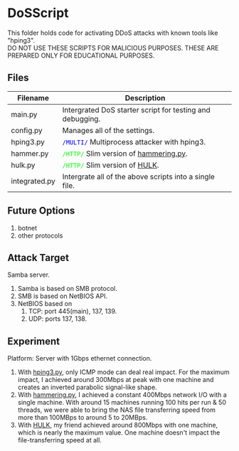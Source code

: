 # DoSScript

This folder holds code for activating DDoS attacks with known tools like "hping3". <br>
DO NOT USE THESE SCRIPTS FOR MALICIOUS PURPOSES. THESE ARE PREPARED ONLY FOR EDUCATIONAL PURPOSES.

## Files

| Filename      | Description                                                                                                                             |
| ------------- | --------------------------------------------------------------------------------------------------------------------------------------- |
| main.py       | Intergrated DoS starter script for testing and debugging.                                                                               |
| config.py     | Manages all of the settings.                                                                                                            |
| hping3.py     | <code style="color:Blue">/MULTI/</code> Multiprocess attacker with hping3.                                                              |
| hammer.py     | <code style="color:Lime">/HTTP/</code> Slim version of [hammering.py](https://github.com/depascaldc/DoS-Tool/blob/master/hammering.py). |
| hulk.py       | <code style="color:Lime">/HTTP/</code> Slim version of [HULK](https://github.com/R3DHULK/HULK).                                         |
| integrated.py | Intergrate all of the above scripts into a single file.                                                                                 |

## Future Options

1. botnet
2. other protocols

## Attack Target

Samba server.

1. Samba is based on SMB protocol.
2. SMB is based on NetBIOS API.
3. NetBIOS based on
   1. TCP: port 445(main), 137, 139.
   2. UDP: ports 137, 138.

## Experiment

Platform:
Server with 1Gbps ethernet connection.

1. With [hping3.py](https://github.com/belongtothenight/CN_Code/blob/main/src/DDoSScript/hping3.py), only ICMP mode can deal real impact. For the maximum impact, I achieved around 300Mbps at peak with one machine and creates an inverted parabolic signal-like shape.
2. With [hammering.py](https://github.com/depascaldc/DoS-Tool/blob/master/hammering.py), I achieved a constant 400Mbps network I/O with a single machine. With around 15 machines running 100 hits per run & 50 threads, we were able to bring the NAS file transferring speed from more than 100MBps to around 5 to 20MBps.
3. With [HULK](https://github.com/R3DHULK/HULK), my friend achieved around 800Mbps with one machine, which is nearly the maximum value. One machine doesn't impact the file-transferring speed at all.
